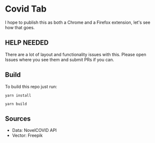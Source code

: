 # Covid Tab

I hope to publish this as both a Chrome and a Firefox extension, let's see how that goes.

## HELP NEEDED

There are a lot of layout and functionality issues with this. Please open Issues where you see them
and submit PRs if you can. 

## Build

To build this repo just run:

```
yarn install

yarn build
```

## Sources

- Data: NovelCOVID API
- Vector: Freepik
